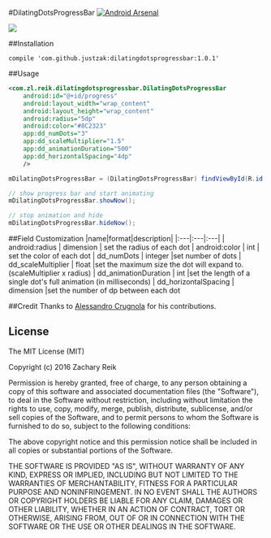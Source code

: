 #DilatingDotsProgressBar
[![Android Arsenal](https://img.shields.io/badge/Android%20Arsenal-DilatingDotsProgressBar-green.svg?style=true)](https://android-arsenal.com/details/1/3088)


![](/../demo/example/src/main/assets/dotdemo.gif?raw=true)

##Installation

```
compile 'com.github.justzak:dilatingdotsprogressbar:1.0.1'
```

##Usage

```xml
<com.zl.reik.dilatingdotsprogressbar.DilatingDotsProgressBar
	android:id="@+id/progress"
	android:layout_width="wrap_content"
	android:layout_height="wrap_content"
	android:radius="5dp"
	android:color="#8C2323"
	app:dd_numDots="3"
	app:dd_scaleMultiplier="1.5"
	app:dd_animationDuration="500"
	app:dd_horizontalSpacing="4dp"
	/>
```

```java
mDilatingDotsProgressBar = (DilatingDotsProgressBar) findViewById(R.id.progress);

// show progress bar and start animating
mDilatingDotsProgressBar.showNow();

// stop animation and hide
mDilatingDotsProgressBar.hideNow();
```

##Field Customization
|name|format|description|
|:---|:---|:---|
| android:radius | dimension | set the radius of each dot
| android:color | int | set the color of each dot
| dd_numDots | integer |set number of dots
| dd_scaleMultiplier | float |set the maximum size the dot will expand to. (scaleMultiplier x radius)
| dd_animationDuration | int |set the length of a single dot's full animation (in milliseconds) 
| dd_horizontalSpacing | dimension |set the number of dp between each dot



##Credit
Thanks to [Alessandro Crugnola](https://github.com/sephiroth74) for his contributions.

## License

The MIT License (MIT)

Copyright (c) 2016 Zachary Reik

Permission is hereby granted, free of charge, to any person obtaining a copy of this software and associated documentation files (the "Software"), to deal in the Software without restriction, including without limitation the rights to use, copy, modify, merge, publish, distribute, sublicense, and/or sell copies of the Software, and to permit persons to whom the Software is furnished to do so, subject to the following conditions:

The above copyright notice and this permission notice shall be included in all copies or substantial portions of the Software.

THE SOFTWARE IS PROVIDED "AS IS", WITHOUT WARRANTY OF ANY KIND, EXPRESS OR IMPLIED, INCLUDING BUT NOT LIMITED TO THE WARRANTIES OF MERCHANTABILITY, FITNESS FOR A PARTICULAR PURPOSE AND NONINFRINGEMENT. IN NO EVENT SHALL THE AUTHORS OR COPYRIGHT HOLDERS BE LIABLE FOR ANY CLAIM, DAMAGES OR OTHER LIABILITY, WHETHER IN AN ACTION OF CONTRACT, TORT OR OTHERWISE, ARISING FROM, OUT OF OR IN CONNECTION WITH THE SOFTWARE OR THE USE OR OTHER DEALINGS IN THE SOFTWARE.

